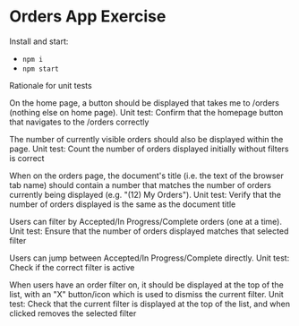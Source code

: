 # Orders App Exercise

Install and start:

- `npm i`
- `npm start`

Rationale for unit tests

On the home page, a button should be displayed that takes me to /orders (nothing else on home page).
Unit test: Confirm that the homepage button that navigates to the /orders correctly

The number of currently visible orders should also be displayed within the page.
Unit test: Count the number of orders displayed initially without filters is correct

When on the orders page, the document's title (i.e. the text of the browser tab name) should contain a number that matches the number of orders currently being displayed (e.g. "(12) My Orders").
Unit test: Verify that the number of orders displayed is the same as the document title

Users can filter by Accepted/In Progress/Complete orders (one at a time).
Unit test: Ensure that the number of orders displayed matches that selected filter

Users can jump between Accepted/In Progress/Complete directly.
Unit test: Check if the correct filter is active

When users have an order filter on, it should be displayed at the top of the list, with an "X" button/icon which is used to dismiss the current filter.
Unit test: Check that the current filter is displayed at the top of the list, and when clicked removes the selected filter
